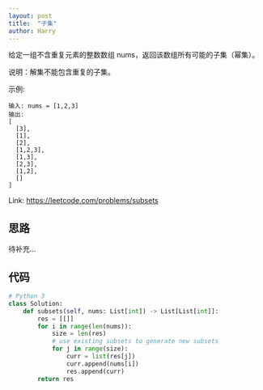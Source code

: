 ```yaml
---
layout: post
title:  "子集"
author: Harry
---
```


给定一组不含重复元素的整数数组 nums，返回该数组所有可能的子集（幂集）。

说明：解集不能包含重复的子集。

示例:
```
输入: nums = [1,2,3]
输出:
[
  [3],
  [1],
  [2],
  [1,2,3],
  [1,3],
  [2,3],
  [1,2],
  []
]
```
Link: https://leetcode.com/problems/subsets


## 思路
待补充...


## 代码
```python
# Python 3
class Solution:
    def subsets(self, nums: List[int]) -> List[List[int]]:
        res = [[]]
        for i in range(len(nums)):
            size = len(res)
            # use existing subsets to generate new subsets
            for j in range(size):
                curr = list(res[j])
                curr.append(nums[i])
                res.append(curr)
        return res
```
